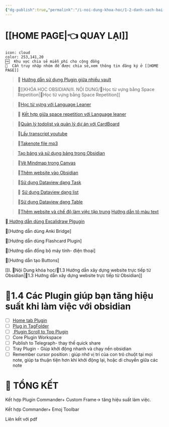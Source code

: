 ```yaml
---
{"dg-publish":true,"permalink":"/i-noi-dung-khoa-hoc/1-2-danh-sach-bai-hoc-obsidian-nang-cao/","dgPassFrontmatter":true,"noteIcon":"1","created":"","updated":""}
---
```




# [[HOME PAGE\|👈 QUAY LẠI]]

```ad-info
icon: cloud
color: 253,141,20
🆓  Khu vực chia sẻ miễn phí cho cộng đồng
💎  Cần truy nhập nhóm để được chia sẻ,xem thông tin đăng ký ở [[HOME PAGE]]
```

> 💎 [Hướng dẫn sử dụng Plugin giữa nhiều vault](https://www.facebook.com/groups/219067851029823/posts/223744593895482/)

>💎[[KHÓA HỌC OBSIDIAN/II. NỘI DUNG/🌟Học từ vựng bằng Space Repetition\|🌟Học từ vựng bằng Space Repetition]]

> 💎[Học từ vựng với Language Leaner](https://www.facebook.com/groups/219067851029823/posts/234529566150318/)
 
>💎 [Kết hợp giữa space repetition với Language leaner](https://www.facebook.com/groups/219067851029823/posts/234529566150318/)

> 💎[Quản lý todolist và quản lý dự án với CardBoard](https://www.facebook.com/groups/219067851029823/posts/233222509614357/)

>  💎[Lấy transcript youtube](https://www.facebook.com/groups/219067851029823/posts/232158386387436/)

> 💎[Takenote file mp3](https://www.facebook.com/groups/219067851029823/posts/233408126262462/)

> [Tạo bảng và sử dụng bảng trong Obsidian](https://www.facebook.com/groups/219067851029823/posts/231771149759493/)

> 💎[Vẽ Mindmap trong Canvas](https://www.facebook.com/groups/219067851029823/posts/235964019340206/)

> 💎[Thêm website vào Obsidian]()

> 💎[Sử dụng Dataview dạng Task](https://www.facebook.com/groups/219067851029823/posts/238619882407953/)

>💎 [Sử dụng Dataview dạng list]()
>
>💎[Sử dụng Dataview dạng Table]()

>💎[Thêm website và chế độ làm việc tập trung](https://www.facebook.com/groups/219067851029823/posts/236522149284393)
>[Hướng dẫn tô màu text](https://www.facebook.com/groups/219067851029823/posts/227707163499225/)

💎[ Hướng dẫn dùng Excalidraw Plgugin](https://www.facebook.com/groups/219067851029823/posts/246889781580963/)

💎[Hướng dẫn dùng Anki Bridge]

💎[Hướng dẫn dùng Flashcard Plugin]

💎[Hướng dẫn đồng bộ máy tính- điện thoại] 

💎[Hướng dẫn tạo Buttons] 

[[I. 🍁Nội Dung khóa học/🌟1.3 Hướng dẫn xây dựng website trực tiếp từ Obsidian\|🌟1.3 Hướng dẫn xây dựng website trực tiếp từ Obsidian]]

# 🌟1.4 Các Plugin giúp bạn tăng hiệu suất khi làm việc với obsidian

- [ ] [Home tab Plugin](https://www.facebook.com/groups/219067851029823/posts/246574121612529/)
- [ ] [Plug in TagFolder](https://www.facebook.com/groups/219067851029823/posts/246574121612529/)
- [ ] [ Plugin Scroll to Top Plugin](https://www.facebook.com/groups/594306492570157/posts/690826986251440/)
- [ ] Core Plugin Workspace
- [ ] Publish to Telegraph- thay thế quick share
- [ ] Tray Plugin - Giúp khởi động nhanh và chạy nền obsidian
- [ ] Remember cursor position : giúp nhớ vị trí của con trỏ chuột tại mọi note, giúp ta thuận tiện hơn khi khởi động lại, hoặc di chuyển giữa các note 

#  🌟  TỔNG KẾT

Kết hợp Plugin Commander+ Custom Frame-> tăng hiệu suất làm việc.

Kết hợp Commander+ Emoj Toolbar

Liên kết với pdf

